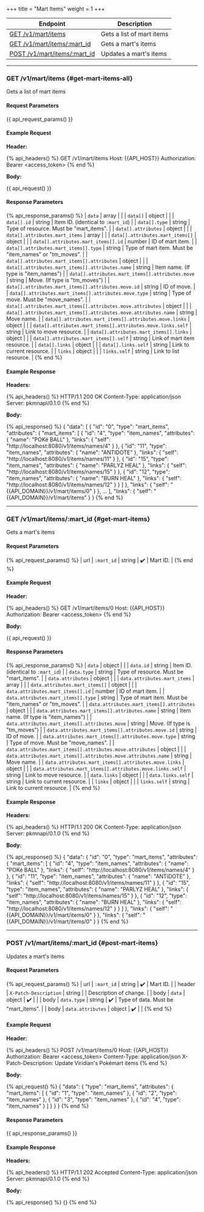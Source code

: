 +++
title = "Mart Items"
weight = 1
+++

| Endpoint                                         | Description               |
|--------------------------------------------------|---------------------------|
| [GET /v1/mart/items](#get-mart-items-all)        | Gets a list of mart items |
| [GET /v1/mart/items/:mart_id](#get-mart-items)   | Gets a mart's items       |
| [POST /v1/mart/items/:mart_id](#post-mart-items) | Updates a mart's items    |

---

### GET /v1/mart/items {#get-mart-items-all}

Gets a list of mart items

#### Request Parameters

{{ api_request_params() }}

#### Example Request

**Header:**

{% api_headers() %}
GET /v1/mart/items
Host: {{API_HOST}}
Authorization: Bearer <access_token>
{% end %}

**Body:**

{{ api_request() }}

#### Response Parameters

{% api_response_params() %}
| `data`                                                           | array  |                                                        |
| `data[]`                                                         | object |                                                        |
| `data[].id`                                                      | string | Item ID. (identical to `:mart_id`)                     |
| `data[].type`                                                    | string | Type of resource. Must be "mart_items".                |
| `data[].attributes`                                              | object |                                                        |
| `data[].attributes.mart_items`                                   | array  |                                                        |
| `data[].attributes.mart_items[]`                                 | object |                                                        |
| `data[].attributes.mart_items[].id`                              | number | ID of mart item.                                       |
| `data[].attributes.mart_items[].type`                            | string | Type of mart item. Must be "item_names" or "tm_moves". |
| `data[].attributes.mart_items[].attributes`                      | object |                                                        |
| `data[].attributes.mart_items[].attributes.name`                 | string | Item name. (If type is "item_names")                   |
| `data[].attributes.mart_items[].attributes.move`                 | string | Move. (If type is "tm_moves")                          |
| `data[].attributes.mart_items[].attributes.move.id`              | string | ID of move.                                            |
| `data[].attributes.mart_items[].attributes.move.type`            | string | Type of move. Must be "move_names".                    |
| `data[].attributes.mart_items[].attributes.move.attributes`      | object |                                                        |
| `data[].attributes.mart_items[].attributes.move.attributes.name` | string | Move name.                                             |
| `data[].attributes.mart_items[].attributes.move.links`           | object |                                                        |
| `data[].attributes.mart_items[].attributes.move.links.self`      | string | Link to move resource.                                 |
| `data[].attributes.mart_items[].links`                           | object |                                                        |
| `data[].attributes.mart_items[].self`                            | string | Link of mart item resource.                            |
| `data[].links`                                                   | object |                                                        |
| `data[].links.self`                                              | string | Link to current resource.                              |
| `links`                                                          | object |                                                        |
| `links.self`                                                     | string | Link to list resource.                                 |
{% end %}

#### Example Response

**Headers:**

{% api_headers() %}
HTTP/1.1 200 OK
Content-Type: application/json
Server: pkmnapi/0.1.0
{% end %}

**Body:**

{% api_response() %}
{
    "data": [
        {
            "id": "0",
            "type": "mart_items",
            "attributes": {
                "mart_items": [
                    {
                        "id": "4",
                        "type": "item_names",
                        "attributes": {
                            "name": "POKé BALL"
                        },
                        "links": {
                            "self": "http://localhost:8080/v1/items/names/4"
                        }
                    },
                    {
                        "id": "11",
                        "type": "item_names",
                        "attributes": {
                            "name": "ANTIDOTE"
                        },
                        "links": {
                            "self": "http://localhost:8080/v1/items/names/11"
                        }
                    },
                    {
                        "id": "15",
                        "type": "item_names",
                        "attributes": {
                            "name": "PARLYZ HEAL"
                        },
                        "links": {
                            "self": "http://localhost:8080/v1/items/names/15"
                        }
                    },
                    {
                        "id": "12",
                        "type": "item_names",
                        "attributes": {
                            "name": "BURN HEAL"
                        },
                        "links": {
                            "self": "http://localhost:8080/v1/items/names/12"
                        }
                    }
                ]
            },
            "links": {
                "self": "{{API_DOMAIN}}/v1/mart/items/0"
            }
        },
        ...
    ],
    "links": {
        "self": "{{API_DOMAIN}}/v1/mart/items"
    }
}
{% end %}

---

### GET /v1/mart/items/:mart_id {#get-mart-items}

Gets a mart's items

#### Request Parameters

{% api_request_params() %}
| url | `:mart_id` | string | ✔️ | Mart ID. |
{% end %}

#### Example Request

**Header:**

{% api_headers() %}
GET /v1/mart/items/0
Host: {{API_HOST}}
Authorization: Bearer <access_token>
{% end %}

**Body:**

{{ api_request() }}

#### Response Parameters

{% api_response_params() %}
| `data`                                                         | object |                                                        |
| `data.id`                                                      | string | Item ID. (identical to `:mart_id`)                     |
| `data.type`                                                    | string | Type of resource. Must be "mart_items".                |
| `data.attributes`                                              | object |                                                        |
| `data.attributes.mart_items`                                   | array  |                                                        |
| `data.attributes.mart_items[]`                                 | object |                                                        |
| `data.attributes.mart_items[].id`                              | number | ID of mart item.                                       |
| `data.attributes.mart_items[].type`                            | string | Type of mart item. Must be "item_names" or "tm_moves". |
| `data.attributes.mart_items[].attributes`                      | object |                                                        |
| `data.attributes.mart_items[].attributes.name`                 | string | Item name. (If type is "item_names")                   |
| `data.attributes.mart_items[].attributes.move`                 | string | Move. (If type is "tm_moves")                          |
| `data.attributes.mart_items[].attributes.move.id`              | string | ID of move.                                            |
| `data.attributes.mart_items[].attributes.move.type`            | string | Type of move. Must be "move_names".                    |
| `data.attributes.mart_items[].attributes.move.attributes`      | object |                                                        |
| `data.attributes.mart_items[].attributes.move.attributes.name` | string | Move name.                                             |
| `data.attributes.mart_items[].attributes.move.links`           | object |                                                        |
| `data.attributes.mart_items[].attributes.move.links.self`      | string | Link to move resource.                                 |
| `data.links`                                                   | object |                                                        |
| `data.links.self`                                              | string | Link to current resource.                              |
| `links`                                                        | object |                                                        |
| `links.self`                                                   | string | Link to current resource.                              |
{% end %}

#### Example Response

**Headers:**

{% api_headers() %}
HTTP/1.1 200 OK
Content-Type: application/json
Server: pkmnapi/0.1.0
{% end %}

**Body:**

{% api_response() %}
{
    "data": {
        "id": "0",
        "type": "mart_items",
        "attributes": {
            "mart_items": [
                {
                    "id": "4",
                    "type": "item_names",
                    "attributes": {
                        "name": "POKé BALL"
                    },
                    "links": {
                        "self": "http://localhost:8080/v1/items/names/4"
                    }
                },
                {
                    "id": "11",
                    "type": "item_names",
                    "attributes": {
                        "name": "ANTIDOTE"
                    },
                    "links": {
                        "self": "http://localhost:8080/v1/items/names/11"
                    }
                },
                {
                    "id": "15",
                    "type": "item_names",
                    "attributes": {
                        "name": "PARLYZ HEAL"
                    },
                    "links": {
                        "self": "http://localhost:8080/v1/items/names/15"
                    }
                },
                {
                    "id": "12",
                    "type": "item_names",
                    "attributes": {
                        "name": "BURN HEAL"
                    },
                    "links": {
                        "self": "http://localhost:8080/v1/items/names/12"
                    }
                }
            ]
        },
        "links": {
            "self": "{{API_DOMAIN}}/v1/mart/items/0"
        }
    },
    "links": {
        "self": "{{API_DOMAIN}}/v1/mart/items/0"
    }
}
{% end %}

---

### POST /v1/mart/items/:mart_id {#post-mart-items}

Updates a mart's items

#### Request Parameters

{% api_request_params() %}
| url    | `:mart_id`             | string | ✔️ | Mart ID.                            |
| header | `X-Patch-Description`  | string |   | Description of change.              |
| body   | `data`                 | object | ✔️ |                                     |
| body   | `data.type`            | string | ✔️ | Type of data. Must be "mart_items". |
| body   | `data.attributes`      | object | ✔️ |                                     |
{% end %}

#### Example Request

**Header:**

{% api_headers() %}
POST /v1/mart/items/0
Host: {{API_HOST}}
Authorization: Bearer <access_token>
Content-Type: application/json
X-Patch-Description: Update Viridian's Pokémart items
{% end %}

**Body:**

{% api_request() %}
{
    "data": {
        "type": "mart_items",
        "attributes": {
            "mart_items": [
                {
                    "id": "1",
                    "type": "item_names"
                },
                {
                    "id": "2",
                    "type": "item_names"
                },
                {
                    "id": "3",
                    "type": "item_names"
                },
                {
                    "id": "4",
                    "type": "item_names"
                }
            ]
        }
    }
}
{% end %}

#### Response Parameters

{{ api_response_params() }}

#### Example Response

**Headers:**

{% api_headers() %}
HTTP/1.1 202 Accepted
Content-Type: application/json
Server: pkmnapi/0.1.0
{% end %}

**Body:**

{% api_response() %}
{}
{% end %}
